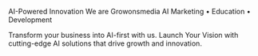 AI-Powered Innovation
We are Growonsmedia
AI Marketing • Education • Development

Transform your business into AI-first with us. Launch Your Vision with cutting-edge AI solutions that drive growth and innovation.